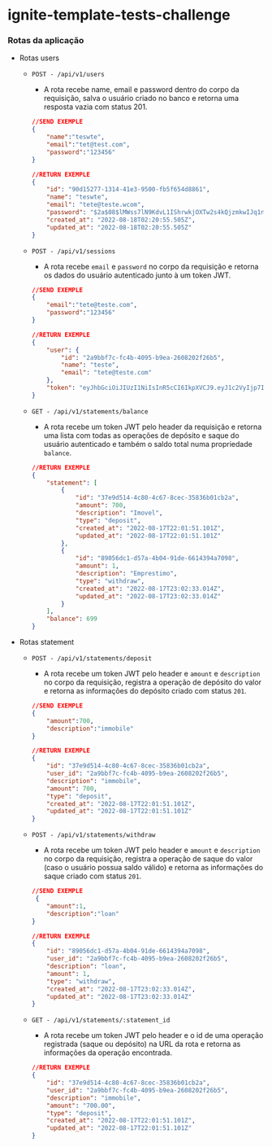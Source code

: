 # ignite-template-tests-challenge
### Rotas da aplicação

- Rotas users
    - `POST - /api/v1/users`
        - A rota recebe name, email e password dentro do corpo da requisição, salva o usuário criado no banco e retorna uma resposta vazia com status 201.
        
        ```json
        //SEND EXEMPLE
        {
        	"name":"teswte",
        	"email":"tet@test.com",
        	"password":"123456"
        }
        ```
        
        ```json
        //RETURN EXEMPLE
        {
        	"id": "90d15277-1314-41e3-9500-fb5f654d8861",
        	"name": "teswte",
        	"email": "tete@teste.wcom",
        	"password": "$2a$08$lMWss7lN9KdvL1IShrwkjOXTw2s4kQjzmkwIJq1n99Le26dWXsHUu",
        	"created_at": "2022-08-18T02:20:55.505Z",
        	"updated_at": "2022-08-18T02:20:55.505Z"
        }
        ```
        
    - `POST - /api/v1/sessions`
        - A rota recebe `email` e `password` no corpo da requisição e retorna os dados do usuário autenticado junto à um token JWT.
        
        ```json
        //SEND EXEMPLE
        {
        	"email":"tete@teste.com",
        	"password":"123456"
        }
        ```
        
        ```json
        //RETURN EXEMPLE
        {
        	"user": {
        		"id": "2a9bbf7c-fc4b-4095-b9ea-2608202f26b5",
        		"name": "teste",
        		"email": "tete@teste.com"
        	},
        	"token": "eyJhbGciOiJIUzI1NiIsInR5cCI6IkpXVCJ9.eyJ1c2VyIjp7ImlkIjoiMmE5YmJmN2MtZmM0Yi00MDk1LWI5ZWEtMjYwODIwMmYyNmI1IiwibmFtZSI6InRlc3RlIiwiZW1haWwiOiJ0ZXRlQHRlc3RlLmNvbSIsInBhc3N3b3JkIjoiJDJhJDA4JHZwS0hGRWcuRWlaTFlEd2NXL1p2TnVBSVpEUEhJaDBqN2pabDlkNjF0WTJtSEZrSVhlcFNpIiwiY3JlYXRlZF9hdCI6IjIwMjItMDgtMTdUMTc6Mzk6MjEuMzQxWiIsInVwZGF0ZWRfYXQiOiIyMDIyLTA4LTE3VDE3OjM5OjIxLjM0MVoifSwiaWF0IjoxNjYwNzYyODY5LCJleHAiOjE2NjA4NDkyNjksInN1YiI6IjJhOWJiZjdjLWZjNGItNDA5NS1iOWVhLTI2MDgyMDJmMjZiNSJ9.JtjJzgsIlloyYY9NtvAPGZeB37bVDVVwnn5SxbK8_ZQ"
        }
        ```
        
    - `GET - /api/v1/statements/balance`
        - A rota recebe um token JWT pelo header da requisição e retorna uma lista com todas as operações de depósito e saque do usuário autenticado e também o saldo total numa propriedade `balance`.
        
        ```json
        //RETURN EXEMPLE
        {
        	"statement": [
        		{
        			"id": "37e9d514-4c80-4c67-8cec-35836b01cb2a",
        			"amount": 700,
        			"description": "Imovel",
        			"type": "deposit",
        			"created_at": "2022-08-17T22:01:51.101Z",
        			"updated_at": "2022-08-17T22:01:51.101Z"
        		},
        		{
        			"id": "89056dc1-d57a-4b04-91de-6614394a7098",
        			"amount": 1,
        			"description": "Emprestimo",
        			"type": "withdraw",
        			"created_at": "2022-08-17T23:02:33.014Z",
        			"updated_at": "2022-08-17T23:02:33.014Z"
        		}
        	],
        	"balance": 699
        }
        ```
        
    
- Rotas statement
    - `POST - /api/v1/statements/deposit`
        - A rota recebe um token JWT pelo header e `amount` e `description` no corpo da requisição, registra a operação de depósito do valor e retorna as informações do depósito criado com status `201`.
        
        ```json
        //SEND EXEMPLE
        {
        	"amount":700,
        	"description":"immobile"
        }
        ```
        
        ```json
        //RETURN EXEMPLE
        {
        	"id": "37e9d514-4c80-4c67-8cec-35836b01cb2a",
        	"user_id": "2a9bbf7c-fc4b-4095-b9ea-2608202f26b5",
        	"description": "immobile",
        	"amount": 700,
        	"type": "deposit",
        	"created_at": "2022-08-17T22:01:51.101Z",
        	"updated_at": "2022-08-17T22:01:51.101Z"
        }
        ```
        
    - `POST - /api/v1/statements/withdraw`
        - A rota recebe um token JWT pelo header e `amount` e `description` no corpo da requisição, registra a operação de saque do valor (caso o usuário possua saldo válido) e retorna as informações do saque criado com status `201`.
        
        ```json
        //SEND EXEMPLE
         {
        	"amount":1,
        	"description":"loan"
        }
        ```
        
        ```json
        //RETURN EXEMPLE
        {
        	"id": "89056dc1-d57a-4b04-91de-6614394a7098",
        	"user_id": "2a9bbf7c-fc4b-4095-b9ea-2608202f26b5",
        	"description": "loan",
        	"amount": 1,
        	"type": "withdraw",
        	"created_at": "2022-08-17T23:02:33.014Z",
        	"updated_at": "2022-08-17T23:02:33.014Z"
        }
        ```
        
    - `GET - /api/v1/statements/:statement_id`
        - A rota recebe um token JWT pelo header e o id de uma operação registrada (saque ou depósito) na URL da rota e retorna as informações da operação encontrada.
        
        ```json
        //RETURN EXEMPLE
        {
        	"id": "37e9d514-4c80-4c67-8cec-35836b01cb2a",
        	"user_id": "2a9bbf7c-fc4b-4095-b9ea-2608202f26b5",
        	"description": "immobile",
        	"amount": "700.00",
        	"type": "deposit",
        	"created_at": "2022-08-17T22:01:51.101Z",
        	"updated_at": "2022-08-17T22:01:51.101Z"
        }
        ```
